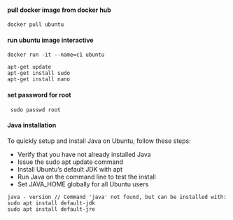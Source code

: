 
#### pull docker image from docker hub
```
docker pull ubuntu 
```

#### run ubuntu image interactive
``` 
docker run -it --name=c1 ubuntu
```

``` 
apt-get update
apt-get install sudo
apt-get install nano
```

#### set password for root
``` sudo passwd root```

#### Java installation
To quickly setup and install Java on Ubuntu, follow these steps:

* Verify that you have not already installed Java
* Issue the sudo apt update command
* Install Ubuntu’s default JDK with apt
* Run Java on the command line to test the install
* Set JAVA_HOME globally for all Ubuntu users

```
java - version // Command 'java' not found, but can be installed with:
sudo apt install default-jdk
sudo apt install default-jre
```

